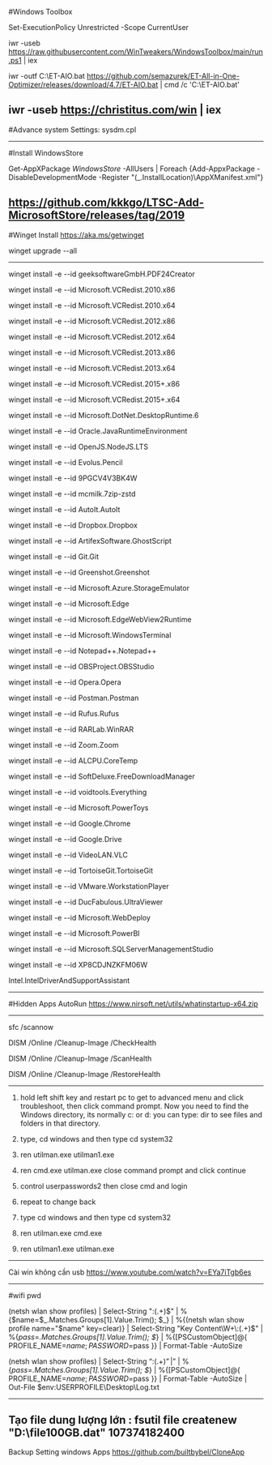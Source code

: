 #Windows Toolbox 

Set-ExecutionPolicy Unrestricted -Scope CurrentUser

iwr -useb https://raw.githubusercontent.com/WinTweakers/WindowsToolbox/main/run.ps1 | iex


iwr -outf C:\ET-AIO.bat https://github.com/semazurek/ET-All-in-One-Optimizer/releases/download/4.7/ET-AIO.bat | cmd /c 'C:\ET-AIO.bat'


iwr -useb https://christitus.com/win | iex
-------------------
#Advance system Settings: sysdm.cpl

-------------------
#Install WindowsStore

Get-AppXPackage *WindowsStore* -AllUsers | Foreach {Add-AppxPackage -DisableDevelopmentMode -Register "$($_.InstallLocation)\AppXManifest.xml"}

https://github.com/kkkgo/LTSC-Add-MicrosoftStore/releases/tag/2019
-------------------
#Winget Install 
https://aka.ms/getwinget


winget upgrade --all

---------------

winget install -e --id geeksoftwareGmbH.PDF24Creator

winget install -e --id Microsoft.VCRedist.2010.x86

winget install -e --id Microsoft.VCRedist.2010.x64

winget install -e --id Microsoft.VCRedist.2012.x86

winget install -e --id Microsoft.VCRedist.2012.x64

winget install -e --id Microsoft.VCRedist.2013.x86

winget install -e --id Microsoft.VCRedist.2013.x64

winget install -e --id Microsoft.VCRedist.2015+.x86

winget install -e --id Microsoft.VCRedist.2015+.x64

winget install -e --id Microsoft.DotNet.DesktopRuntime.6

winget install -e --id Oracle.JavaRuntimeEnvironment


winget install -e --id OpenJS.NodeJS.LTS

winget install -e --id Evolus.Pencil

winget install -e --id 9PGCV4V3BK4W

winget install -e --id mcmilk.7zip-zstd

winget install -e --id AutoIt.AutoIt

winget install -e --id Dropbox.Dropbox

winget install -e --id ArtifexSoftware.GhostScript

winget install -e --id Git.Git

winget install -e --id Greenshot.Greenshot

winget install -e --id Microsoft.Azure.StorageEmulator

winget install -e --id Microsoft.Edge

winget install -e --id Microsoft.EdgeWebView2Runtime

winget install -e --id Microsoft.WindowsTerminal

winget install -e --id Notepad++.Notepad++

winget install -e --id OBSProject.OBSStudio

winget install -e --id Opera.Opera

winget install -e --id Postman.Postman

winget install -e --id Rufus.Rufus

winget install -e --id RARLab.WinRAR

winget install -e --id Zoom.Zoom

winget install -e --id ALCPU.CoreTemp

winget install -e --id SoftDeluxe.FreeDownloadManager

winget install -e --id voidtools.Everything

winget install -e --id Microsoft.PowerToys

winget install -e --id Google.Chrome

winget install -e --id Google.Drive

winget install -e --id VideoLAN.VLC

winget install -e --id TortoiseGit.TortoiseGit

winget install -e --id VMware.WorkstationPlayer

winget install -e --id DucFabulous.UltraViewer

winget install -e --id Microsoft.WebDeploy

winget install -e --id Microsoft.PowerBI

winget install -e --id Microsoft.SQLServerManagementStudio

winget install -e --id XP8CDJNZKFM06W


Intel.IntelDriverAndSupportAssistant

---------------
#Hidden Apps AutoRun
https://www.nirsoft.net/utils/whatinstartup-x64.zip



---------------
sfc /scannow

DISM /Online /Cleanup-Image /CheckHealth

DISM /Online /Cleanup-Image /ScanHealth

DISM /Online /Cleanup-Image /RestoreHealth

---------------


1. hold left shift key and restart pc to get to advanced menu
 and click troubleshoot, then click command prompt.
Now you need to find the Windows directory, its normally c: or d: you can type: dir to see files and folders in that directory.

2. type, cd windows and then type cd system32

3. ren utilman.exe utilman1.exe

4. ren cmd.exe utilman.exe close command prompt and click continue

5. control userpasswords2 then close cmd and login

6. repeat to change back

7. type cd windows and then type cd system32

8. ren utilman.exe cmd.exe

9. ren utilman1.exe utilman.exe

------
Cài win không cần usb https://www.youtube.com/watch?v=EYa7iTgb6es


------

#wifi pwd


(netsh wlan show profiles) | Select-String "\:(.+)$" | %{$name=$_.Matches.Groups[1].Value.Trim(); $_} | %{(netsh wlan show profile name="$name" key=clear)}  | Select-String "Key Content\W+\:(.+)$" | %{$pass=$_.Matches.Groups[1].Value.Trim(); $_} | %{[PSCustomObject]@{ PROFILE_NAME=$name;PASSWORD=$pass }} | Format-Table -AutoSize


(netsh wlan show profiles) | Select-String “\:(.+)$” | %{$name=$_.Matches.Groups[1].Value.Trim(); $_} | %{(netsh wlan show profile name=”$name” key=clear)} | Select-String “Key Content\W+\:(.+)$” | %{$pass=$_.Matches.Groups[1].Value.Trim(); $_} | %{[PSCustomObject]@{ PROFILE_NAME=$name;PASSWORD=$pass }} | Format-Table -AutoSize | Out-File $env:USERPROFILE\Desktop\Log.txt


------
Tạo file dung lượng lớn :
fsutil file createnew "D:\file100GB.dat" 107374182400
---------
Backup Setting windows Apps
https://github.com/builtbybel/CloneApp
